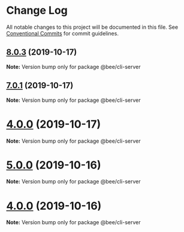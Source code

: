 # Change Log

All notable changes to this project will be documented in this file.
See [Conventional Commits](https://conventionalcommits.org) for commit guidelines.

## [8.0.3](https://github.com/wengpengfei/bee-cli/compare/v8.0.2...v8.0.3) (2019-10-17)

**Note:** Version bump only for package @bee/cli-server






## [7.0.1](https://github.com/wengpengfei/bee-cli/compare/v7.0.0...v7.0.1) (2019-10-17)

**Note:** Version bump only for package @bee/cli-server






# [4.0.0](https://github.com/wengpengfei/bee-cli/compare/v5.0.0...v4.0.0) (2019-10-17)

**Note:** Version bump only for package @bee/cli-server






# [5.0.0](https://github.com/wengpengfei/bee-cli/compare/v4.0.0...v5.0.0) (2019-10-16)

**Note:** Version bump only for package @bee/cli-server






# [4.0.0](https://github.com/wengpengfei/bee-cli/compare/v3.0.0...v4.0.0) (2019-10-16)

**Note:** Version bump only for package @bee/cli-server
